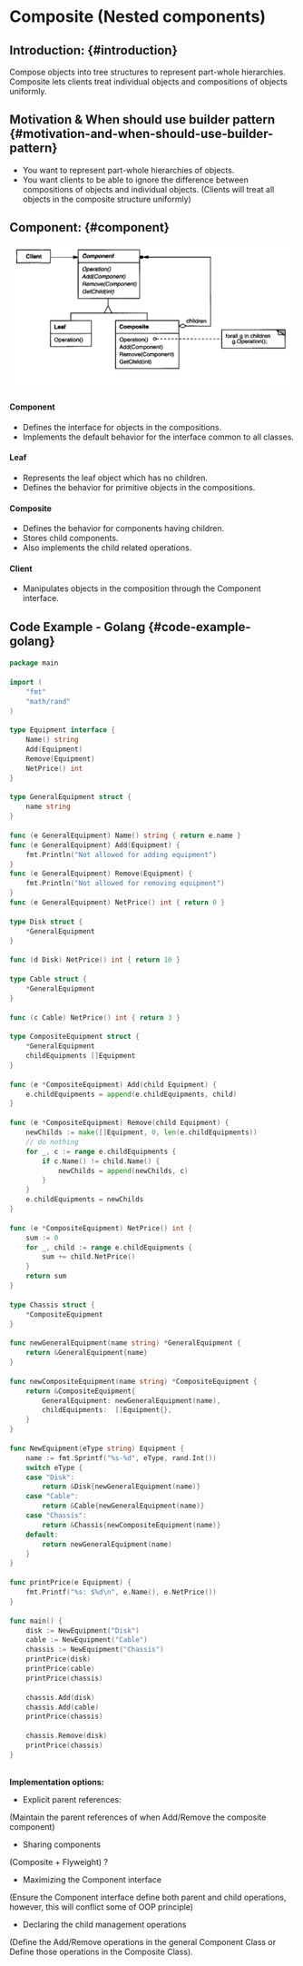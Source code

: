 # Composite \(Nested components\)

## Introduction: {#introduction}

​Compose objects into tree structures to represent part-whole hierarchies.  
Composite lets clients treat individual objects and compositions of objects uniformly.

## Motivation & When should use builder pattern {#motivation-and-when-should-use-builder-pattern}

* ​You want to represent part-whole hierarchies of objects.
* You want clients to be able to ignore the difference between compositions of objects and individual objects. \(Clients will treat all objects in the composite structure uniformly\)

## Component: {#component}

![](../.gitbook/assets/image%20%285%29.png)

#### Component

* Defines the interface for objects in the compositions.
* Implements the default behavior for the interface common to all classes.

#### Leaf

* Represents the leaf object which has no children.
* Defines the behavior for primitive objects in the compositions.

#### Composite

* Defines the behavior for components having children.
* Stores child components.
* Also implements the child related operations.

#### Client​

* Manipulates objects in the composition through the Component interface.

## Code Example - Golang {#code-example-golang}

```go
package main

import (
	"fmt"
	"math/rand"
)

type Equipment interface {
	Name() string
	Add(Equipment)
	Remove(Equipment)
	NetPrice() int
}

type GeneralEquipment struct {
	name string
}

func (e GeneralEquipment) Name() string { return e.name }
func (e GeneralEquipment) Add(Equipment) {
	fmt.Println("Not allowed for adding equipment")
}
func (e GeneralEquipment) Remove(Equipment) {
	fmt.Println("Not allowed for removing equipment")
}
func (e GeneralEquipment) NetPrice() int { return 0 }

type Disk struct {
	*GeneralEquipment
}

func (d Disk) NetPrice() int { return 10 }

type Cable struct {
	*GeneralEquipment
}

func (c Cable) NetPrice() int { return 3 }

type CompositeEquipment struct {
	*GeneralEquipment
	childEquipments []Equipment
}

func (e *CompositeEquipment) Add(child Equipment) {
	e.childEquipments = append(e.childEquipments, child)
}

func (e *CompositeEquipment) Remove(child Equipment) {
	newChilds := make([]Equipment, 0, len(e.childEquipments))
	// do nothing
	for _, c := range e.childEquipments {
		if c.Name() != child.Name() {
			newChilds = append(newChilds, c)
		}
	}
	e.childEquipments = newChilds
}

func (e *CompositeEquipment) NetPrice() int {
	sum := 0
	for _, child := range e.childEquipments {
		sum += child.NetPrice()
	}
	return sum
}

type Chassis struct {
	*CompositeEquipment
}

func newGeneralEquipment(name string) *GeneralEquipment {
	return &GeneralEquipment{name}
}

func newCompositeEquipment(name string) *CompositeEquipment {
	return &CompositeEquipment{
		GeneralEquipment: newGeneralEquipment(name),
		childEquipments:  []Equipment{},
	}
}

func NewEquipment(eType string) Equipment {
	name := fmt.Sprintf("%s-%d", eType, rand.Int())
	switch eType {
	case "Disk":
		return &Disk{newGeneralEquipment(name)}
	case "Cable":
		return &Cable{newGeneralEquipment(name)}
	case "Chassis":
		return &Chassis{newCompositeEquipment(name)}
	default:
		return newGeneralEquipment(name)
	}
}

func printPrice(e Equipment) {
	fmt.Printf("%s: $%d\n", e.Name(), e.NetPrice())
}

func main() {
	disk := NewEquipment("Disk")
	cable := NewEquipment("Cable")
	chassis := NewEquipment("Chassis")
	printPrice(disk)
	printPrice(cable)
	printPrice(chassis)

	chassis.Add(disk)
	chassis.Add(cable)
	printPrice(chassis)

	chassis.Remove(disk)
	printPrice(chassis)
}
​​
```

**Implementation options:**

* Explicit parent references:

\(Maintain the parent references of  when Add/Remove the composite component\)

* Sharing components

\(Composite + Flyweight\) ?

* Maximizing the Component interface

\(Ensure the Component interface define both parent and child operations, however, this will conflict some of OOP principle\) 

* Declaring the child management operations

\(Define the Add/Remove operations in the general Component Class or Define those operations in the Composite Class\).







​

​

​

